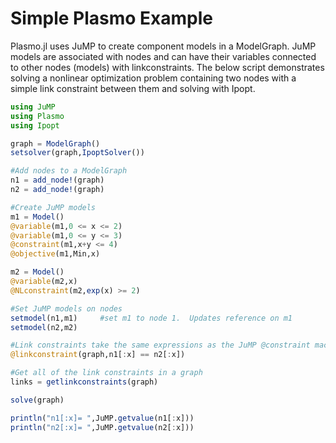 # Simple Plasmo Example

Plasmo.jl uses JuMP to create component models in a ModelGraph.  JuMP models are associated with nodes and can have their variables connected to other nodes (models) with linkconstraints.
The below script demonstrates solving a nonlinear optimization problem containing two nodes with a simple link constraint between them and solving with Ipopt.


```julia
using JuMP
using Plasmo
using Ipopt

graph = ModelGraph()
setsolver(graph,IpoptSolver())

#Add nodes to a ModelGraph
n1 = add_node!(graph)
n2 = add_node!(graph)

#Create JuMP models
m1 = Model()
@variable(m1,0 <= x <= 2)
@variable(m1,0 <= y <= 3)
@constraint(m1,x+y <= 4)
@objective(m1,Min,x)

m2 = Model()
@variable(m2,x)
@NLconstraint(m2,exp(x) >= 2)

#Set JuMP models on nodes
setmodel(n1,m1)     #set m1 to node 1.  Updates reference on m1
setmodel(n2,m2)

#Link constraints take the same expressions as the JuMP @constraint macro
@linkconstraint(graph,n1[:x] == n2[:x])

#Get all of the link constraints in a graph
links = getlinkconstraints(graph)

solve(graph)

println("n1[:x]= ",JuMP.getvalue(n1[:x]))
println("n2[:x]= ",JuMP.getvalue(n2[:x]))
```
